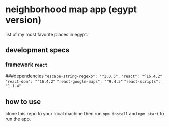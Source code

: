 # neighborhood map app (egypt version)
list of my most favorite places in egypt.

## development specs

### framework `react` 

###dependencies
`"escape-string-regexp": "^1.0.5",`
`"react": "^16.4.2"`
`"react-dom": "^16.4.2"`
`"react-google-maps": "^9.4.5"`
`"react-scripts": "1.1.4"`

## how to use
clone this repo to your local machine then run `npm install` and `npm start` to run the app.
